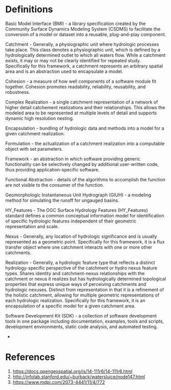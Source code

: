 # Definitions

Basic Model Interface (BMI) - a library specification created by the Community Surface Dynamics Modeling System (CSDMS) to facilitate the conversion of a model or dataset into a reusable, plug-and-play component.

Catchment - Generally, a physiographic unit where hydrologic processes take place. This class denotes a physiographic unit, which is defined by a hydrologically determined outlet to which all waters flow. While a catchment exists, it may or may not be clearly identified for repeated study. Specifically for this framework, a catchment represents an arbitrary spatial area and is an abstraction used to encapsulate a model.

Cohesion - a measure of how well components of a software module fit together. Cohesion promotes readability, reliability, reusability, and robustness.

Complex Realization - a single catchment representation of a network of higher detail catchement realizations and their relationships. This allows the modeled area to be represented at multiple levels of detail and supports dynamic high resolution nesting.

Encapsulation - bundling of hydrologic data and methods into a model for a given catchment realization.

Formulation - the actualization of a catchment realization into a computable object with set parameters.

Framework - an abstraction in which software providing generic functionality can be selectively changed by additional user-written code, thus
providing application-specific software.

Functional Abstraction - details of the algorithms to accomplish the function are not visible to the consumer of the function.

Geomorphologic Instantaneous Unit Hydrograph (GIUH) - a modeling method for simulating the runoff for ungauged basins.

HY_Features - The OGC Surface Hydrology Features (HY_Features) standard defines a common conceptual information model for identification of specific hydrologic features independent of their geometric representation and scale.

Nexus - Generally, any location of hydrologic significance and is usually represented as a geometric point. Specifically for this framework, it is a flux transfer object where one catchment interacts with one or more other catchments. 

Realization - Generally, a hydrologic feature type that reflects a distinct hydrology-specific perspective of the catchment or hydro nexus feature types. Shares identity and catchment-nexus relationships with the catchment or nexus it realizes but has hydrologically determined topological properties that express unique ways of perceiving catchments and hydrologic nexuses. Distinct from representation in that it is a refinement of the holistic catchment, allowing for multiple geometric representations of each hydrologic realization. Specifically for this framework, it is an encapsulation of a specific model for a given catchment area.

Software Development Kit (SDK) - a collection of software development tools in one package including documentation, examples, tools and scripts, development environments, static code analysis, and automated testing.

- 

# References

1. https://docs.opengeospatial.org/is/14-111r6/14-111r6.html
2. http://infolab.stanford.edu/~burback/watersluice/node147.html
3. https://www.mdpi.com/2073-4441/11/4/772
